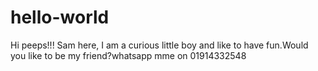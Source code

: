 # hello-world 

Hi peeps!!!
Sam here, I am a curious little boy and like to have fun.Would you like to be my friend?whatsapp mme on 01914332548
